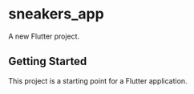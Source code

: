 # sneakers_app

A new Flutter project.

## Getting Started

This project is a starting point for a Flutter application.
